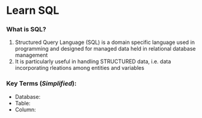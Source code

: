 # Learn SQL

<h3>What is SQL?</h3>

<ol>
    <li>Structured Query Language (SQL) is a domain specific language used in programming and designed for managed data held in relational database management</li>
    <li>It is particularly useful in handling STRUCTURED data, i.e. data incorporating rleations among entities and variables</li>
</ol>

<h3>Key Terms (<i>Simplified</i>):</h3>
<ul>
    <li>Database:</li>
    <li>Table:</li>
    <li>Column:</li>
</ul>
